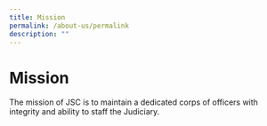 ```yaml
---
title: Mission
permalink: /about-us/permalink
description: ""
---
```

# Mission
The mission of JSC is to maintain a dedicated corps of officers with integrity and ability to staff the Judiciary.